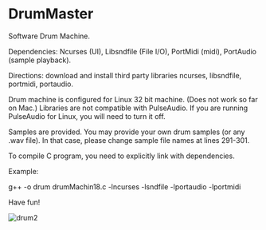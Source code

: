 # DrumMaster
Software Drum Machine.   

Dependencies: Ncurses (UI), Libsndfile (File I/O), PortMidi (midi), PortAudio (sample playback).

Directions: download and install third party libraries ncurses, libsndfile, portmidi, portaudio.  

Drum machine is configured for Linux 32 bit machine.  (Does not work so far on Mac.) Libraries are not compatible with PulseAudio.  If you are running PulseAudio for Linux, you will need to turn it off.  

Samples are provided.  You may provide your own drum samples (or any .wav file).  In that case, please change sample file names at lines 291-301.

To compile C program, you need to explicitly link with dependencies.

Example: 

g++ -o drum drumMachin18.c -lncurses -lsndfile -lportaudio -lportmidi



Have fun!

![drum2](https://user-images.githubusercontent.com/23005392/55602767-05d42200-571c-11e9-8bac-65053d6fe242.png)
